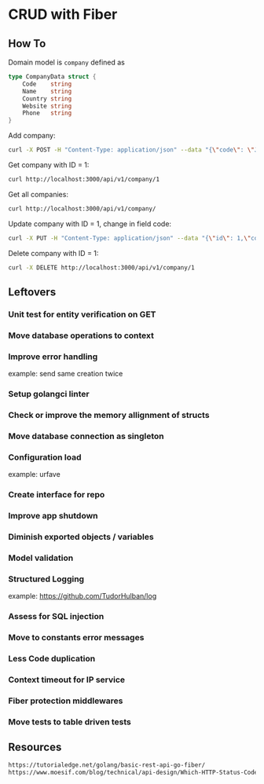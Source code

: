# CRUD with Fiber
## How To
Domain model is `company` defined as
```go
type CompanyData struct {
	Code    string 
	Name    string 
	Country string 
	Website string 
	Phone   string
}
```
Add company:
```sh
curl -X POST -H "Content-Type: application/json" --data "{\"code\": \"J1234\", \"name\": \"avata\", \"country\": \"Fidji\", \"website\": \"avata.fj\", \"phone\": \"+55 12345\"}" http://localhost:3000/api/v1/company
```
Get company with ID = 1:
```sh
curl http://localhost:3000/api/v1/company/1
```
Get all companies:
```sh
curl http://localhost:3000/api/v1/company/
```
Update company with ID = 1, change in field code:
```sh
curl -X PUT -H "Content-Type: application/json" --data "{\"id\": 1,\"code\": \"Jxxxx\", \"name\": \"avata\", \"country\": \"Fidji\", \"website\": \"avata.fj\", \"phone\": \"+55 12345\"}" http://localhost:3000/api/v1/company
```
Delete company with ID = 1:
```sh
curl -X DELETE http://localhost:3000/api/v1/company/1
```


## Leftovers
### Unit test for entity verification on GET
### Move database operations to context
### Improve error handling
example: send same creation twice
### Setup golangci linter
### Check or improve the memory allignment of structs
### Move database connection as singleton
### Configuration load
example: urfave
### Create interface for repo
### Improve app shutdown
### Diminish exported objects / variables
### Model validation
### Structured Logging
example: https://github.com/TudorHulban/log
### Assess for SQL injection
### Move to constants error messages
### Less Code duplication
### Context timeout for IP service
### Fiber protection middlewares
### Move tests to table driven tests


## Resources
```html
https://tutorialedge.net/golang/basic-rest-api-go-fiber/
https://www.moesif.com/blog/technical/api-design/Which-HTTP-Status-Code-To-Use-For-Every-CRUD-App/
```